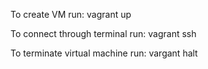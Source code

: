 To create VM run:
vagrant up

To connect through terminal run:
vagrant ssh

To terminate virtual machine run:
vargant halt